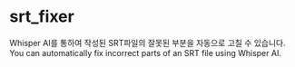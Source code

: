 # srt_fixer
Whisper AI를 통하여 작성된 SRT파일의 잘못된 부분을 자동으로 고칠 수 있습니다. 
You can automatically fix incorrect parts of an SRT file using Whisper AI.
